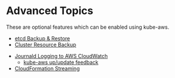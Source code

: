# Advanced Topics

These are optional features which can be enabled using kube-aws.

* [etcd Backup & Restore](etcd-backup-and-restore.md)
* [Cluster Resource Backup](cluster-resource-backup.md)
<!--* [Restore Kubernetes resources](/contrib/cluster-backup/README.md)-->
* [Journald Logging to AWS CloudWatch](journald-logging-to-aws-cloudwatch.md)
  * [kube-aws up/update feedback](/Documentation/kubernetes-on-aws-journald-cloudwatch-logs.md)
* [CloudFormation Streaming](/Documentation/kubernetes-on-aws-cloudformation-streaming.md)


